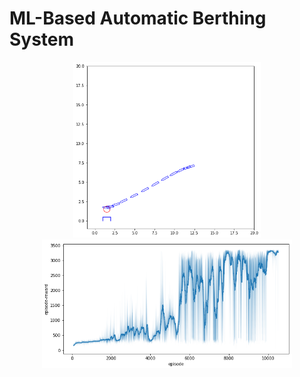 # ML-Based Automatic Berthing System

<p align="center">
  <img width="300" src="imgs/berthing_trajectory.png"/>
  <img width="400" src="imgs/reward_hist.png"/>
</p>

